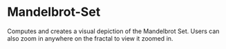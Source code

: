 # Mandelbrot-Set
Computes and creates a visual depiction of the Mandelbrot Set. Users can also zoom in anywhere on the fractal to view it zoomed in.
